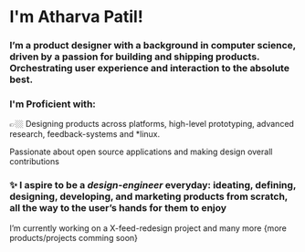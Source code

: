 # I'm Atharva Patil!
### I’m a product designer with a background in computer science, driven by a passion for building and shipping products. Orchestrating user experience and interaction to the absolute best.

### I'm Proficient with: 
👉🏼 Designing products across platforms, high-level prototyping, advanced research, feedback-systems and *linux.

   Passionate about open source applications and making design overall contributions 


### ✨ I aspire to be a _design-engineer_ everyday: ideating, defining, designing, developing, and marketing products from scratch, all the way to the user’s hands for them to enjoy

I’m currently working on a X-feed-redesign project and many more
{more products/projects comming soon}
